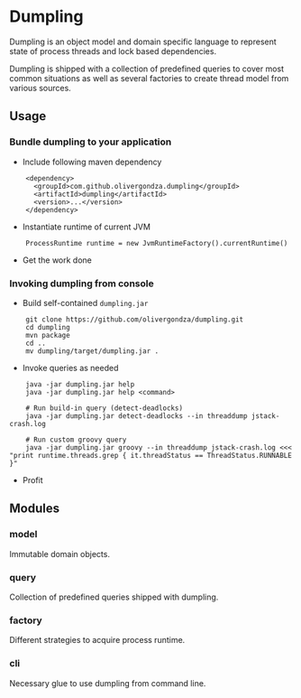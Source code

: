 # Dumpling

Dumpling is an object model and domain specific language to represent state of
process threads and lock based dependencies.

Dumpling is shipped with a collection of predefined queries to cover most common
situations as well as several factories to create thread model from various sources.

## Usage

### Bundle dumpling to your application

- Include following maven dependency
```
    <dependency>
      <groupId>com.github.olivergondza.dumpling</groupId>
      <artifactId>dumpling</artifactId>
      <version>...</version>
    </dependency>
```

- Instantiate runtime of current JVM
```
    ProcessRuntime runtime = new JvmRuntimeFactory().currentRuntime()
```

- Get the work done

### Invoking dumpling from console

- Build self-contained `dumpling.jar`
```
    git clone https://github.com/olivergondza/dumpling.git
    cd dumpling
    mvn package
    cd ..
    mv dumpling/target/dumpling.jar .
```

- Invoke queries as needed
```
    java -jar dumpling.jar help
    java -jar dumpling.jar help <command>

    # Run build-in query (detect-deadlocks)
    java -jar dumpling.jar detect-deadlocks --in threaddump jstack-crash.log

    # Run custom groovy query
    java -jar dumpling.jar groovy --in threaddump jstack-crash.log <<< "print runtime.threads.grep { it.threadStatus == ThreadStatus.RUNNABLE }"
```

- Profit

## Modules

### model

Immutable domain objects.

### query

Collection of predefined queries shipped with dumpling.

### factory

Different strategies to acquire process runtime.

### cli

Necessary glue to use dumpling from command line.

